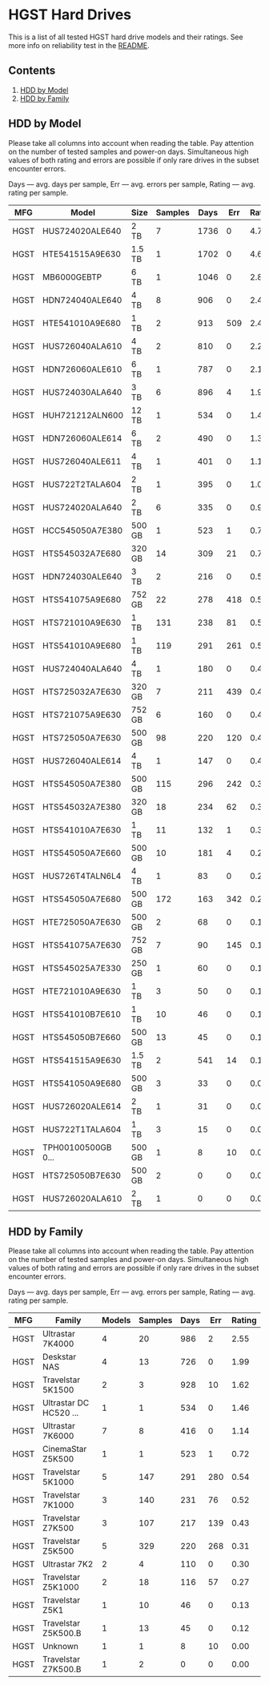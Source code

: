 HGST Hard Drives
================

This is a list of all tested HGST hard drive models and their ratings. See more
info on reliability test in the [README](https://github.com/linuxhw/SMART).

Contents
--------

1. [ HDD by Model  ](#hdd-by-model)
2. [ HDD by Family ](#hdd-by-family)

HDD by Model
------------

Please take all columns into account when reading the table. Pay attention on the
number of tested samples and power-on days. Simultaneous high values of both rating
and errors are possible if only rare drives in the subset encounter errors.

Days   — avg. days per sample,
Err    — avg. errors per sample,
Rating — avg. rating per sample.

| MFG       | Model              | Size   | Samples | Days  | Err   | Rating |
|-----------|--------------------|--------|---------|-------|-------|--------|
| HGST      | HUS724020ALE640    | 2 TB   | 7       | 1736  | 0     | 4.76   |
| HGST      | HTE541515A9E630    | 1.5 TB | 1       | 1702  | 0     | 4.66   |
| HGST      | MB6000GEBTP        | 6 TB   | 1       | 1046  | 0     | 2.87   |
| HGST      | HDN724040ALE640    | 4 TB   | 8       | 906   | 0     | 2.48   |
| HGST      | HTE541010A9E680    | 1 TB   | 2       | 913   | 509   | 2.43   |
| HGST      | HUS726040ALA610    | 4 TB   | 2       | 810   | 0     | 2.22   |
| HGST      | HDN726060ALE610    | 6 TB   | 1       | 787   | 0     | 2.16   |
| HGST      | HUS724030ALA640    | 3 TB   | 6       | 896   | 4     | 1.95   |
| HGST      | HUH721212ALN600    | 12 TB  | 1       | 534   | 0     | 1.46   |
| HGST      | HDN726060ALE614    | 6 TB   | 2       | 490   | 0     | 1.34   |
| HGST      | HUS726040ALE611    | 4 TB   | 1       | 401   | 0     | 1.10   |
| HGST      | HUS722T2TALA604    | 2 TB   | 1       | 395   | 0     | 1.08   |
| HGST      | HUS724020ALA640    | 2 TB   | 6       | 335   | 0     | 0.92   |
| HGST      | HCC545050A7E380    | 500 GB | 1       | 523   | 1     | 0.72   |
| HGST      | HTS545032A7E680    | 320 GB | 14      | 309   | 21    | 0.71   |
| HGST      | HDN724030ALE640    | 3 TB   | 2       | 216   | 0     | 0.59   |
| HGST      | HTS541075A9E680    | 752 GB | 22      | 278   | 418   | 0.56   |
| HGST      | HTS721010A9E630    | 1 TB   | 131     | 238   | 81    | 0.53   |
| HGST      | HTS541010A9E680    | 1 TB   | 119     | 291   | 261   | 0.51   |
| HGST      | HUS724040ALA640    | 4 TB   | 1       | 180   | 0     | 0.49   |
| HGST      | HTS725032A7E630    | 320 GB | 7       | 211   | 439   | 0.45   |
| HGST      | HTS721075A9E630    | 752 GB | 6       | 160   | 0     | 0.44   |
| HGST      | HTS725050A7E630    | 500 GB | 98      | 220   | 120   | 0.43   |
| HGST      | HUS726040ALE614    | 4 TB   | 1       | 147   | 0     | 0.40   |
| HGST      | HTS545050A7E380    | 500 GB | 115     | 296   | 242   | 0.39   |
| HGST      | HTS545032A7E380    | 320 GB | 18      | 234   | 62    | 0.37   |
| HGST      | HTS541010A7E630    | 1 TB   | 11      | 132   | 1     | 0.33   |
| HGST      | HTS545050A7E660    | 500 GB | 10      | 181   | 4     | 0.27   |
| HGST      | HUS726T4TALN6L4    | 4 TB   | 1       | 83    | 0     | 0.23   |
| HGST      | HTS545050A7E680    | 500 GB | 172     | 163   | 342   | 0.22   |
| HGST      | HTE725050A7E630    | 500 GB | 2       | 68    | 0     | 0.19   |
| HGST      | HTS541075A7E630    | 752 GB | 7       | 90    | 145   | 0.17   |
| HGST      | HTS545025A7E330    | 250 GB | 1       | 60    | 0     | 0.17   |
| HGST      | HTE721010A9E630    | 1 TB   | 3       | 50    | 0     | 0.14   |
| HGST      | HTS541010B7E610    | 1 TB   | 10      | 46    | 0     | 0.13   |
| HGST      | HTS545050B7E660    | 500 GB | 13      | 45    | 0     | 0.12   |
| HGST      | HTS541515A9E630    | 1.5 TB | 2       | 541   | 14    | 0.10   |
| HGST      | HTS541050A9E680    | 500 GB | 3       | 33    | 0     | 0.09   |
| HGST      | HUS726020ALE614    | 2 TB   | 1       | 31    | 0     | 0.09   |
| HGST      | HUS722T1TALA604    | 1 TB   | 3       | 15    | 0     | 0.04   |
| HGST      | TPH00100500GB 0... | 500 GB | 1       | 8     | 10    | 0.00   |
| HGST      | HTS725050B7E630    | 500 GB | 2       | 0     | 0     | 0.00   |
| HGST      | HUS726020ALA610    | 2 TB   | 1       | 0     | 0     | 0.00   |

HDD by Family
-------------

Please take all columns into account when reading the table. Pay attention on the
number of tested samples and power-on days. Simultaneous high values of both rating
and errors are possible if only rare drives in the subset encounter errors.

Days   — avg. days per sample,
Err    — avg. errors per sample,
Rating — avg. rating per sample.

| MFG       | Family                 | Models | Samples | Days  | Err   | Rating |
|-----------|------------------------|--------|---------|-------|-------|--------|
| HGST      | Ultrastar 7K4000       | 4      | 20      | 986   | 2     | 2.55   |
| HGST      | Deskstar NAS           | 4      | 13      | 726   | 0     | 1.99   |
| HGST      | Travelstar 5K1500      | 2      | 3       | 928   | 10    | 1.62   |
| HGST      | Ultrastar DC HC520 ... | 1      | 1       | 534   | 0     | 1.46   |
| HGST      | Ultrastar 7K6000       | 7      | 8       | 416   | 0     | 1.14   |
| HGST      | CinemaStar Z5K500      | 1      | 1       | 523   | 1     | 0.72   |
| HGST      | Travelstar 5K1000      | 5      | 147     | 291   | 280   | 0.54   |
| HGST      | Travelstar 7K1000      | 3      | 140     | 231   | 76    | 0.52   |
| HGST      | Travelstar Z7K500      | 3      | 107     | 217   | 139   | 0.43   |
| HGST      | Travelstar Z5K500      | 5      | 329     | 220   | 268   | 0.31   |
| HGST      | Ultrastar 7K2          | 2      | 4       | 110   | 0     | 0.30   |
| HGST      | Travelstar Z5K1000     | 2      | 18      | 116   | 57    | 0.27   |
| HGST      | Travelstar Z5K1        | 1      | 10      | 46    | 0     | 0.13   |
| HGST      | Travelstar Z5K500.B    | 1      | 13      | 45    | 0     | 0.12   |
| HGST      | Unknown                | 1      | 1       | 8     | 10    | 0.00   |
| HGST      | Travelstar Z7K500.B    | 1      | 2       | 0     | 0     | 0.00   |
